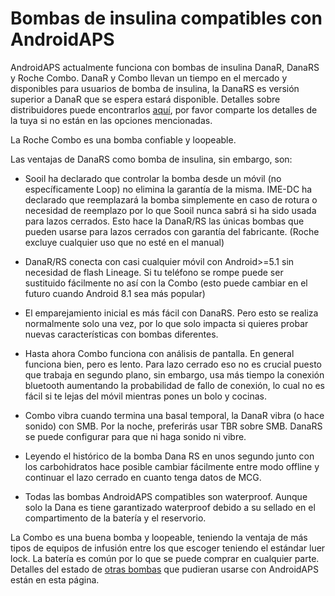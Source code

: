 # Bombas de insulina compatibles con AndroidAPS

AndroidAPS actualmente funciona con bombas de insulina DanaR, DanaRS y Roche Combo. DanaR y Combo llevan un tiempo en el mercado y disponibles para usuarios de bomba de insulina, la DanaRS es versión superior a DanaR que se espera estará disponible. Detalles sobre distribuidores puede encontrarlos [aquí](https://drive.google.com/open?id=1CRfmmjA-0h_9nkRViP3J9FyflT9eu-a8HeMrhrKzKz0), por favor comparte los detalles de la tuya si no están en las opciones mencionadas.

La Roche Combo es una bomba confiable y loopeable. 

Las ventajas de DanaRS como bomba de insulina, sin embargo, son:

*	Sooil ha declarado que controlar la bomba desde un móvil (no específicamente Loop) no elimina la garantía de la misma. IME-DC ha declarado que reemplazará la bomba simplemente en caso de rotura o necesidad de reemplazo por lo que Sooil nunca sabrá si ha sido usada para lazos cerrados. Esto hace la DanaR/RS las únicas bombas que pueden usarse para lazos cerrados con garantía del fabricante.  (Roche excluye cualquier uso que no esté en el manual)

*	DanaR/RS conecta con casi cualquier móvil con Android>=5.1 sin necesidad de flash Lineage. Si tu teléfono se rompe puede ser sustituido fácilmente no así con la Combo (esto puede cambiar en el futuro cuando Android 8.1 sea más popular)

*	El emparejamiento inicial es más fácil con DanaRS. Pero esto se realiza normalmente solo una vez, por lo que solo impacta si quieres probar nuevas características con bombas diferentes. 

*	Hasta ahora Combo funciona con análisis de pantalla. En general funciona bien, pero es lento. Para lazo cerrado eso no es crucial puesto que trabaja en segundo plano, sin embargo, usa más tiempo la conexión bluetooth aumentando la probabilidad de fallo de conexión, lo cual no es fácil si te lejas del móvil mientras pones un bolo y cocinas. 

*	Combo vibra cuando termina una basal temporal, la DanaR vibra (o hace sonido) con SMB. Por la noche, preferirás usar TBR sobre SMB. DanaRS se puede configurar para que ni haga sonido ni vibre. 

*	Leyendo el histórico de la bomba Dana RS en unos segundo junto con los carbohidratos hace posible cambiar fácilmente entre modo offline y continuar el lazo cerrado en cuanto tenga datos de MCG. 

*	Todas las bombas AndroidAPS compatibles son waterproof. Aunque solo la Dana es tiene garantizado waterproof debido a su sellado en el compartimento de la batería y el reservorio. 

La Combo es una buena bomba y loopeable, teniendo la ventaja de más tipos de equipos de infusión entre los que escoger teniendo el estándar luer lock. La batería es común por lo que se puede comprar en cualquier parte.
Detalles del estado de [otras bombas](Futuros-controladores-de-bombas.md) que pudieran usarse con AndroidAPS están en esta página. 

